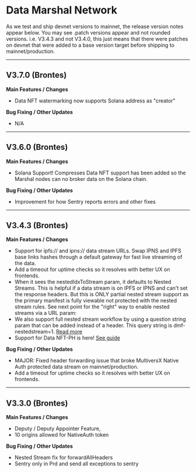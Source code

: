 # Data Marshal Network

As we test and ship devnet versions to mainnet, the release version notes appear below. You may see .patch versions appear and not rounded versions. i.e. V3.4.3 and not V3.4.0, this just means that there were patches on devnet that were added to a base version target before shipping to mainnet/production.

***

## V3.7.0 (Brontes)

**Main Features / Changes**

* Data NFT watermarking now supports Solana address as "creator"

**Bug Fixing / Other Updates**

* N/A

***

## V3.6.0 (Brontes)

**Main Features / Changes**

* Solana Support! Compresses Data NFT support has been added so the Marshal nodes can no broker data on the Solana chain.

**Bug Fixing / Other Updates**

* Improvement for how Sentry reports errors and other fixes

***



## V3.4.3 (Brontes)

**Main Features / Changes**

* Support for ipfs:// and ipns:// data stream URLs. Swap IPNS and IPFS base links hashes through a default gateway for fast live streaming of the data.
* Add a timeout for uptime checks so it resolves with better UX on frontends.
* When it sees the nestedIdxToStream param, it defaults to Nested Streams. This is helpful if a data stream is on IPFS or IPNS and can't set the response headers. But this is ONLY partial nested stream support as the primary manifest is fully viewable not protected with the nested stream rules. See next point for the "right" way to enable nested streams via a URL param:
* We also support full nested stream workflow by using a question string param that can be added instead of a header. This query string is dmf-nestedstream=1. [Read more](https://docs.itheum.io/product-docs/developers/software-development-kits-sdks/data-nft-sdk/guide-3-using-nested-streams-to-access-nested-data-assets-from-a-primary-data-stream#step-1-configure-data-stream-origin-backend-for-nested-streams)
* Support for Data NFT-PH is here! [See guide](https://docs.itheum.io/product-docs/developers/software-development-kits-sdks/data-marshal-network-sdk/guide-1-make-your-regular-nft-collection-to-be-data-nft-ph-compatible)

**Bug Fixing / Other Updates**

* MAJOR: Fixed header forwarding issue that broke MultiversX Native Auth protected data stream on mainnet/production.
* Add a timeout for uptime checks so it resolves with better UX on frontends.

***

## V3.3.0 (Brontes)

**Main Features / Changes**

* Deputy / Deputy Appointer Feature,&#x20;
* 10 origins allowed for NativeAuth token

**Bug Fixing / Other Updates**

* Nested Stream fix for forwardAllHeaders
* Sentry only in Prd and send all exceptions to sentry
